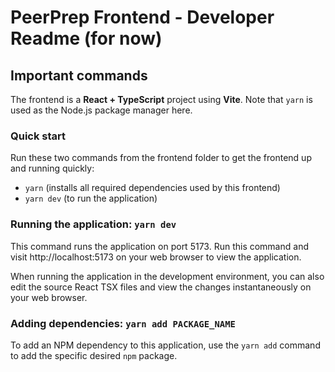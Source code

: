 # PeerPrep Frontend - Developer Readme (for now)

## Important commands

The frontend is a **React + TypeScript** project using **Vite**. Note that `yarn` is used as the Node.js package manager here.

### Quick start

Run these two commands from the frontend folder to get the frontend up and running quickly:

- `yarn` (installs all required dependencies used by this frontend)
- `yarn dev` (to run the application)

### Running the application: `yarn dev`

This command runs the application on port 5173. Run this command and visit http://localhost:5173 on your web browser to view the application.

When running the application in the development environment, you can also edit the source React TSX files and view the changes instantaneously on your web browser.

### Adding dependencies: `yarn add PACKAGE_NAME`

To add an NPM dependency to this application, use the `yarn add` command to add the specific desired `npm` package.